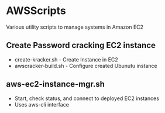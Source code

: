 # AWSScripts

Various utility scripts to manage systems in Amazon EC2

## Create Password cracking EC2 instance
- create-kracker.sh - Create Instance in EC2
- awscracker-build.sh - Configure created Ubunutu instance

## aws-ec2-instance-mgr.sh
- Start, check status, and connect to deployed EC2 instances
- Uses aws-cli interface
